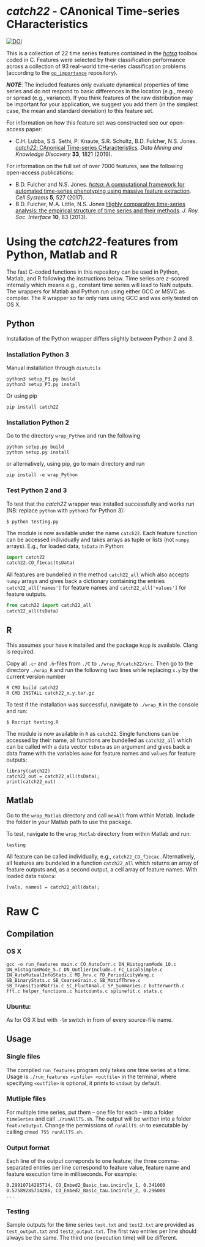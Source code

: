 # _catch22_ - CAnonical Time-series CHaracteristics

[![DOI](https://zenodo.org/badge/146194807.svg)](https://zenodo.org/badge/latestdoi/146194807)

This is a collection of 22 time series features contained in the [_hctsa_](https://github.com/benfulcher/hctsa) toolbox coded in C.
Features were selected by their classification performance across a collection of 93 real-world time-series classification problems (according to the [`op_importance`](https://github.com/chlubba/op_importance) repository).

___NOTE___: The included features only evaluate dynamical properties of time series and do not respond to basic differences in the location (e.g., mean) or spread (e.g., variance).
If you think features of the raw distribution may be important for your application, we suggest you add them (in the simplest case, the mean and standard deviation) to this feature set.

For information on how this feature set was constructed see our open-access paper:

* C.H. Lubba, S.S. Sethi, P. Knaute, S.R. Schultz, B.D. Fulcher, N.S. Jones. [_catch22_: CAnonical Time-series CHaracteristics](https://doi.org/10.1007/s10618-019-00647-x). *Data Mining and Knowledge Discovery* **33**, 1821 (2019).

For information on the full set of over 7000 features, see the following open-access publications:

* B.D. Fulcher and N.S. Jones. [_hctsa_: A computational framework for automated time-series phenotyping using massive feature extraction](http://www.cell.com/cell-systems/fulltext/S2405-4712\(17\)30438-6). *Cell Systems* **5**, 527 (2017).
* B.D. Fulcher, M.A. Little, N.S. Jones [Highly comparative time-series analysis: the empirical structure of time series and their methods](http://rsif.royalsocietypublishing.org/content/10/83/20130048.full). *J. Roy. Soc. Interface* **10**, 83 (2013).

# Using the _catch22_-features from Python, Matlab and R

The fast C-coded functions in this repository can be used in Python, Matlab, and R following the instructions below.
Time series are _z_-scored internally which means e.g., constant time series will lead to NaN outputs.
The wrappers for Matlab and Python run using either GCC or MSVC as compiler. The R wrapper so far only runs using GCC and was only tested on OS X.

## Python

Installation of the Python wrapper differs slightly between Python 2 and 3.

### Installation Python 3

Manual installation through `distutils`

```
python3 setup_P3.py build
python3 setup_P3.py install
```

Or using pip

```
pip install catch22
```

### Installation Python 2

Go to the directory `wrap_Python` and run the following

```
python setup.py build
python setup.py install
```

or alternatively, using pip, go to main directory and run

```
pip install -e wrap_Python
```

### Test Python 2 and 3

To test that the _catch22_ wrapper was installed successfully and works run (NB: replace `python` with `python3` for Python 3):

```
$ python testing.py
```

The module is now available under the name `catch22`.
Each feature function can be accessed individually and takes arrays as tuple or lists (not `numpy` arrays).
E.g., for loaded data, `tsData` in Python:

```python
import catch22
catch22.CO_f1ecac(tsData)
```

All features are bundelled in the method `catch22_all` which also accepts `numpy` arrays and gives back a dictionary containing the entries `catch22_all['names']` for feature names and `catch22_all['values']` for feature outputs.

```python
from catch22 import catch22_all
catch22_all(tsData)
```

## R

This assumes your have `R` installed and the package `Rcpp` is available.
Clang is required.

Copy all `.c`- and `.h`-files from `./C` to `./wrap_R/catch22/src`.
Then go to the directory `./wrap_R` and run the following two lines while replacing `x.y` by the current version number

```
R CMD build catch22
R CMD INSTALL catch22_x.y.tar.gz
```

To test if the installation was successful, navigate to `./wrap_R` in the console and run:

```
$ Rscript testing.R
```

The module is now available in `R` as `catch22`. Single functions can be accessed by their name, all functions are bundelled as `catch22_all` which can be called with a data vector `tsData` as an argument and gives back a data frame with the variables `name` for feature names and `values` for feature outputs:

```
library(catch22)
catch22_out = catch22_all(tsData);
print(catch22_out)
```

## Matlab

Go to the `wrap_Matlab` directory and call `mexAll` from within Matlab.
Include the folder in your Matlab path to use the package.

To test, navigate to the `wrap_Matlab` directory from within Matlab and run:

```
testing
```

All feature can be called individually, e.g., `catch22_CO_f1ecac`.
Alternatively, all features are bundeled in a function `catch22_all` which returns an array of feature outputs and, as a second output, a cell array of feature names.
With loaded data `tsData`:

```
[vals, names] = catch22_all(data);
```

# Raw C

## Compilation

### OS X
```
gcc -o run_features main.c CO_AutoCorr.c DN_HistogramMode_10.c DN_HistogramMode_5.c DN_OutlierInclude.c FC_LocalSimple.c IN_AutoMutualInfoStats.c MD_hrv.c PD_PeriodicityWang.c SB_BinaryStats.c SB_CoarseGrain.c SB_MotifThree.c SB_TransitionMatrix.c SC_FluctAnal.c SP_Summaries.c butterworth.c fft.c helper_functions.c histcounts.c splinefit.c stats.c
```
### Ubuntu:
As for OS X but with `-lm` switch in from of every source-file name.

## Usage

### Single files

The compiled `run_features` program only takes one time series at a time. Usage is `./run_features <infile> <outfile>` in the terminal, where specifying `<outfile>` is optional, it prints to  `stdout` by default.

### Mutliple files

For multiple time series, put them – one file for each – into a folder `timeSeries` and call `./runAllTS.sh`.
The output will be written into a folder `featureOutput`.
Change the permissions of `runAllTS.sh` to executable by calling `chmod 755 runAllTS.sh`.

### Output format

Each line of the output correponds to one feature; the three comma-separated entries per line correspond to feature value, feature name and feature execution time in milliseconds.
For example:
```
0.29910714285714, CO_Embed2_Basic_tau.incircle_1, 0.341000
0.57589285714286, CO_Embed2_Basic_tau.incircle_2, 0.296000
...
```

### Testing

Sample outputs for the time series `test.txt` and `test2.txt` are provided as `test_output.txt` and `test2_output.txt`.
The first two entries per line should always be the same.
The third one (execution time) will be different.
